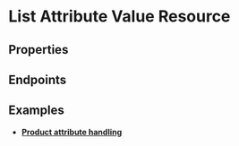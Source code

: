 # List Attribute Value Resource

## Properties

<ResourceProperties :resource="'list_attribute_value'" :lang="'en'"/>

## Endpoints

[//]: <> (GET ENDPOINT)
<ResourceEndpoint :resource="'list_attribute_value'" :endpoint="'get'" :lang="'en'">

<template v-slot:responseJSON>

<<< @/docs/fixtures/api/list_attribute_value/response/json/get_id.json

</template>

<template v-slot:responseXML>

<<< @/docs/fixtures/api/list_attribute_value/response/xml/get_id.xml

</template>

</ResourceEndpoint>

[//]: <> (GETCOLLECTION ENDPOINT)
<ResourceEndpoint :resource="'list_attribute_value'" :endpoint="'getCollection'" :lang="'en'">

<template v-slot:responseJSON>

<<< @/docs/fixtures/api/list_attribute_value/response/json/get_page.json

</template>

<template v-slot:responseXML>

<<< @/docs/fixtures/api/list_attribute_value/response/xml/get_page.xml

</template>

</ResourceEndpoint>

[//]: <> (POST ENDPOINT)
<ResourceEndpoint :resource="'list_attribute_value'" :endpoint="'post'" :lang="'en'">

<template v-slot:request>

<<< @/docs/fixtures/api/list_attribute_value/request/post.json

</template>

<template v-slot:responseJSON>

<<< @/docs/fixtures/api/list_attribute_value/response/json/get_id.json

</template>

<template v-slot:responseXML>

<<< @/docs/fixtures/api/list_attribute_value/response/xml/get_id.xml

</template>

</ResourceEndpoint>

[//]: <> (PUT ENDPOINT)
<ResourceEndpoint :resource="'list_attribute_value'" :endpoint="'put'" :lang="'en'">

<template v-slot:request>

<<< @/docs/fixtures/api/list_attribute_value/request/put.json

</template>

<template v-slot:responseJSON>

<<< @/docs/fixtures/api/list_attribute_value/response/json/get_id.json

</template>

<template v-slot:responseXML>

<<< @/docs/fixtures/api/list_attribute_value/response/xml/get_id.xml

</template>

</ResourceEndpoint>

[//]: <> (DELETE ENDPOINT)
<ResourceEndpoint :resource="'list_attribute_value'" :endpoint="'delete'" :lang="'en'"/>

## Examples
- [**Product attribute handling**](../development/api-examples/08_product_attribute_handling.md)
